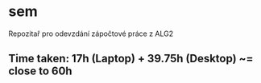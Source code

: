 # sem

Repozitař pro odevzdání zápočtové práce z ALG2

## Time taken: 17h (Laptop) + 39.75h (Desktop) ~= close to 60h
